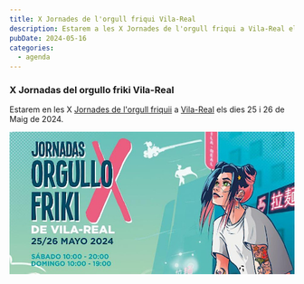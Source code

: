 ```yaml
---
title: X Jornades de l'orgull friqui Vila-Real​
description: Estarem a les X Jornades de l'orgull friqui a Vila-Real els dies 25 i 26 de Maig de 2024.
pubDate: 2024-05-16
categories:
  - agenda
---
```


### X Jornadas del orgullo friki Vila-Real

Estarem en les X [Jornades de l'orgull friquii](https://www.eventbrite.es/e/entradas-x-jornadas-del-orgullo-friki-778203546757) a [Vila-Real](https://www.google.com/maps/dir//vila+real+castellon/data=!4m6!4m5!1m1!4e2!1m2!1m1!1s0xd600725c31d4dc1:0x9c147cedd45f1703?sa=X&ved=1t:155782&ictx=111) els dies 25 i 26 de Maig de 2024.

 ![](images/https-__cdn.evbuc_.com_images_767314139_408928995737_1_original.jpeg)
